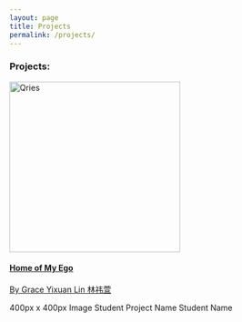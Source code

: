```yaml
---
layout: page
title: Projects
permalink: /projects/
---
```


### Projects:

<a href="http://phi.archi/"><img alt="Qries" src="https://github.com/KeanMGC/2021fall3yr-studio/blob/25ddd2c527b444af96eb69da5728de851d10b922/MME.jpg" width="300" ><br>
  
#### [Home of My Ego](Link)

[By Grace Yixuan Lin 林祎萱](link)

400px x 400px Image
Student Project Name
Student Name


